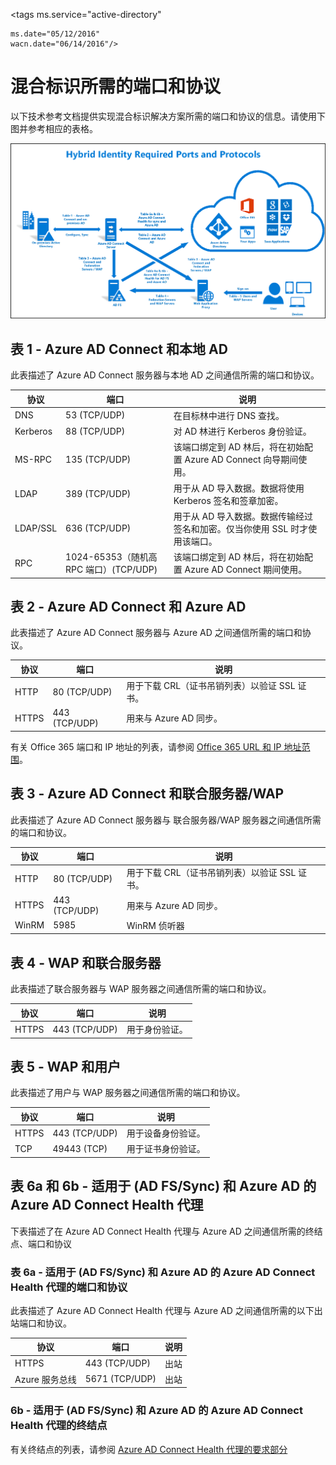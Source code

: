 <properties
	pageTitle="Azure AD Connect：端口 | Azure"
	description="此技术参考页面描述了需要为 Azure AD Connect 打开的端口"
	services="active-directory"
	documentationCenter=""
	authors="billmath"
	manager="stevenpo"
	editor="curtand"/>

<tags
	ms.service="active-directory"

	ms.date="05/12/2016"
	wacn.date="06/14/2016"/>

# 混合标识所需的端口和协议

以下技术参考文档提供实现混合标识解决方案所需的端口和协议的信息。请使用下图并参考相应的表格。

![什么是 Azure AD Connect](./media/active-directory-aadconnect-ports/required1.png)


## 表 1 - Azure AD Connect 和本地 AD
此表描述了 Azure AD Connect 服务器与本地 AD 之间通信所需的端口和协议。

| 协议 |端口 |说明
| --------- | --------- |--------- |
| DNS|53 (TCP/UDP)| 在目标林中进行 DNS 查找。
|Kerberos|88 (TCP/UDP)| 对 AD 林进行 Kerberos 身份验证。
|MS-RPC |135 (TCP/UDP)| 该端口绑定到 AD 林后，将在初始配置 Azure AD Connect 向导期间使用。
|LDAP|389 (TCP/UDP)|用于从 AD 导入数据。数据将使用 Kerberos 签名和签章加密。
|LDAP/SSL|636 (TCP/UDP)|用于从 AD 导入数据。数据传输经过签名和加密。仅当你使用 SSL 时才使用该端口。
|RPC |1024-65353（随机高 RPC 端口）(TCP/UDP)|该端口绑定到 AD 林后，将在初始配置 Azure AD Connect 期间使用。

## 表 2 - Azure AD Connect 和 Azure AD
此表描述了 Azure AD Connect 服务器与 Azure AD 之间通信所需的端口和协议。

| 协议 |端口 |说明
| --------- | --------- |--------- |
| HTTP|80 (TCP/UDP)|用于下载 CRL（证书吊销列表）以验证 SSL 证书。
|HTTPS|443 (TCP/UDP)|用来与 Azure AD 同步。

有关 Office 365 端口和 IP 地址的列表，请参阅 [Office 365 URL 和 IP 地址范围](https://support.office.com/article/Office-365-URLs-and-IP-address-ranges-8548a211-3fe7-47cb-abb1-355ea5aa88a2)。

## 表 3 - Azure AD Connect 和联合服务器/WAP
此表描述了 Azure AD Connect 服务器与 联合服务器/WAP 服务器之间通信所需的端口和协议。

| 协议 |端口 |说明
| --------- | --------- |--------- |
| HTTP|80 (TCP/UDP)|用于下载 CRL（证书吊销列表）以验证 SSL 证书。
|HTTPS|443 (TCP/UDP)|用来与 Azure AD 同步。
|WinRM|5985| WinRM 侦听器

## 表 4 - WAP 和联合服务器
此表描述了联合服务器与 WAP 服务器之间通信所需的端口和协议。

| 协议 |端口 |说明
| --------- | --------- |--------- |
|HTTPS|443 (TCP/UDP)|用于身份验证。

## 表 5 - WAP 和用户
此表描述了用户与 WAP 服务器之间通信所需的端口和协议。

| 协议 |端口 |说明
| --------- | --------- |--------- |
|HTTPS|443 (TCP/UDP)|用于设备身份验证。
|TCP|49443 (TCP)|用于证书身份验证。


## 表 6a 和 6b - 适用于 (AD FS/Sync) 和 Azure AD 的 Azure AD Connect Health 代理
下表描述了在 Azure AD Connect Health 代理与 Azure AD 之间通信所需的终结点、端口和协议

### 表 6a - 适用于 (AD FS/Sync) 和 Azure AD 的 Azure AD Connect Health 代理的端口和协议
此表描述了 Azure AD Connect Health 代理与 Azure AD 之间通信所需的以下出站端口和协议。

| 协议 |端口 |说明
| --------- | --------- |--------- |
|HTTPS|443 (TCP/UDP)| 出站
|Azure 服务总线|5671 (TCP/UDP)| 出站

### 6b - 适用于 (AD FS/Sync) 和 Azure AD 的 Azure AD Connect Health 代理的终结点
有关终结点的列表，请参阅 [Azure AD Connect Health 代理的要求部分](/documentation/articles/active-directory-aadconnect-health#requirements)

<!---HONumber=Mooncake_0606_2016-->